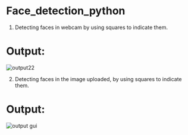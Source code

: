 # Face_detection_python

1. Detecting faces in webcam by using squares to indicate them.
# Output:
![output22](https://github.com/chandana96k/face_detection_python/assets/106166200/934bd0cb-59db-482e-bd5a-140f018c3535)

2. Detecting faces in the image uploaded, by using squares to indicate them.
# Output:
![output gui](https://github.com/chandana96k/face_detection_python/assets/106166200/f0b0410e-eb6e-4d22-ae40-c05dbecc43d0)

